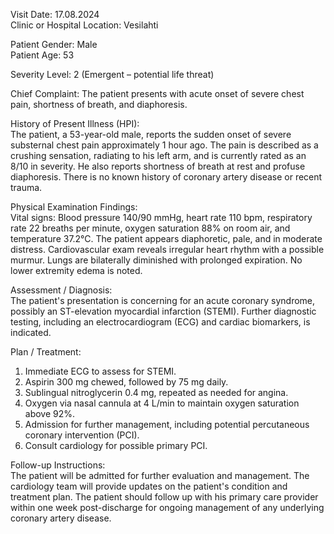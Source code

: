 Visit Date: 17.08.2024  
Clinic or Hospital Location: Vesilahti  

Patient Gender: Male  
Patient Age: 53  

Severity Level: 2 (Emergent – potential life threat)

Chief Complaint: The patient presents with acute onset of severe chest pain, shortness of breath, and diaphoresis.

History of Present Illness (HPI):  
The patient, a 53-year-old male, reports the sudden onset of severe substernal chest pain approximately 1 hour ago. The pain is described as a crushing sensation, radiating to his left arm, and is currently rated as an 8/10 in severity. He also reports shortness of breath at rest and profuse diaphoresis. There is no known history of coronary artery disease or recent trauma.

Physical Examination Findings:  
Vital signs: Blood pressure 140/90 mmHg, heart rate 110 bpm, respiratory rate 22 breaths per minute, oxygen saturation 88% on room air, and temperature 37.2°C. The patient appears diaphoretic, pale, and in moderate distress. Cardiovascular exam reveals irregular heart rhythm with a possible murmur. Lungs are bilaterally diminished with prolonged expiration. No lower extremity edema is noted.

Assessment / Diagnosis:  
The patient's presentation is concerning for an acute coronary syndrome, possibly an ST-elevation myocardial infarction (STEMI). Further diagnostic testing, including an electrocardiogram (ECG) and cardiac biomarkers, is indicated.

Plan / Treatment:  
1. Immediate ECG to assess for STEMI.
2. Aspirin 300 mg chewed, followed by 75 mg daily.
3. Sublingual nitroglycerin 0.4 mg, repeated as needed for angina.
4. Oxygen via nasal cannula at 4 L/min to maintain oxygen saturation above 92%.
5. Admission for further management, including potential percutaneous coronary intervention (PCI).
6. Consult cardiology for possible primary PCI.

Follow-up Instructions:  
The patient will be admitted for further evaluation and management. The cardiology team will provide updates on the patient's condition and treatment plan. The patient should follow up with his primary care provider within one week post-discharge for ongoing management of any underlying coronary artery disease.
